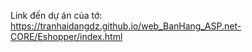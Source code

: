 Link đến dự án của tớ:
https://tranhaidangdz.github.io/web_BanHang_ASP.net-CORE/Eshopper/index.html
